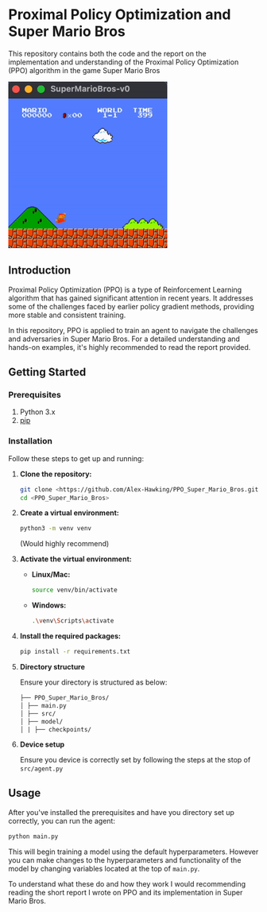 # Proximal Policy Optimization and Super Mario Bros

This repository contains both the code and the report on the implementation and understanding of the Proximal Policy Optimization (PPO) algorithm in the game Super Mario Bros

![](img/level1.gif)

## Introduction

Proximal Policy Optimization (PPO) is a type of Reinforcement Learning algorithm that has gained significant attention in recent years. It addresses some of the challenges faced by earlier policy gradient methods, providing more stable and consistent training. 

In this repository, PPO is applied to train an agent to navigate the challenges and adversaries in Super Mario Bros. For a detailed understanding and hands-on examples, it's highly recommended to read the report provided.

## Getting Started

### Prerequisites

1. Python 3.x
2. [pip](https://pip.pypa.io/en/stable/)

### Installation

Follow these steps to get up and running:

1. **Clone the repository:**
    ```bash
    git clone <https://github.com/Alex-Hawking/PPO_Super_Mario_Bros.git>
    cd <PPO_Super_Mario_Bros>
    ```

2. **Create a virtual environment:**
    ```bash
    python3 -m venv venv
    ```
    (Would highly recommend)

3. **Activate the virtual environment:**
    - **Linux/Mac:**
        ```bash
        source venv/bin/activate
        ```
    - **Windows:**
        ```bash
        .\venv\Scripts\activate
        ```

4. **Install the required packages:**
    ```bash
    pip install -r requirements.txt
    ```

5. **Directory structure**

    Ensure your directory is structured as below:


    ```
    ├── PPO_Super_Mario_Bros/
    │ ├── main.py
    │ ├── src/
    │ ├── model/
    │ | ├── checkpoints/
    ```

6. **Device setup**

    Ensure you device is correctly set by following the steps at the stop of `src/agent.py`

## Usage

After you've installed the prerequisites and have you directory set up correctly, you can run the agent:

```bash
python main.py
```

This will begin training a model using the default hyperparameters. However you can make changes to the hyperparameters and functionality of the model by changing variables located at the top of `main.py`.

To understand what these do and how they work I would recommending reading the short report I wrote on PPO and its implementation in Super Mario Bros.
